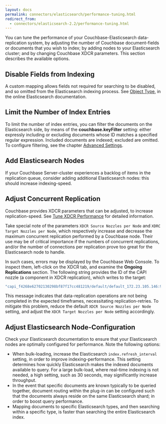 ```yaml
---
layout: docs
permalink: connectors/elasticsearch/performance-tuning.html
redirect_from:
  - connectors/elasticsearch-2.2/performance-tuning.html
---
```


You can tune the performance of your Couchbase-Elasticsearch data-replication system, by adjusting the number of Couchbase document-fields or documents that you wish to index; by adding nodes to your Elasticsearch cluster; and by changing Couchbase XDCR parameters. This section describes the available options.

## Disable Fields from Indexing

A custom mapping allows fields not required for searching to be disabled, and so omitted from the Elasticsearch indexing process. See [Object Type](https://www.elastic.co/guide/en/elasticsearch/reference/1.4/mapping-object-type.html), in the online Elasticsearch documentation.

## Limit the Number of Index Entries

To limit the number of index entries, you can filter the documents on the Elasticsearch side, by means of the **couchbase.keyFilter** setting: either expressly including or excluding documents whose ID matches a specified regular expression. Included documents are indexed; excluded are omitted. To configure filtering, see the chapter [Advanced Settings](connectors/elasticsearch-2.2/advanced-settings.html).

## Add Elasticsearch Nodes

If your Couchbase Server-cluster experiences a backlog of items in the replication queue, consider adding additional Elasticsearch nodes: this should increase indexing-speed.

## Adjust Concurrent Replication

Couchbase provides XDCR parameters that can be adjusted, to increase replication-speed. See [Tune XDCR Performance](xdcr/xdcr-tuning-performance.html) for detailed information.

Take special note of the parameters `XDCR Source Nozzles per Node` and `XDRC Target Nozzles per Node`, which respectively increase and decrease the maximum concurrent replication performed by a Couchbase node. Their use may be of critical importance if the numbers of concurrent replications, and/or the number of connections per replication prove too great for the Elasticsearch node to handle.

In such cases, errors may be displayed by the Couchbase Web Console. To inspect them, left-click on the XDCR tab, and examine the **Ongoing Replications** section. The following string provides the ID of the CAPI nozzle (a component in XDCR replication), which writes to the target:

```bash
"capi_f4268e62702130298bf87f17cc481219/default/default_172.23.105.146:9091_1 - Connection"
```

This message indicates that data-replication operations are not being completed in the expected timeframes, necessitating replication-retries. To mitigate this problem, reduce the default `XDCR Source Nozzles per Node` setting, and adjust the `XDCR Target Nozzles per Node` setting accordingly.

## Adjust Elasticsearch Node-Configuration

Check your Elasticsearch documentation to ensure that your Elasticsearch nodes are optimally configured for performance. Note the following options:

- When bulk-loading, increase the Elasticsearch `index.refresh_interval` setting, in order to improve indexing-performance. This setting determines how quickly Elasticsearch makes the indexed documents available to query. For a large bulk-load, where real-time indexing is not needed, a high setting, such as 30 seconds, may significantly increase throughput.
- In the event that specific documents are known typically to be queried together, document routing within the plug-in can be configured such that the documents always reside on the same Elasticsearch shard; in order to boost query performance.
- Mapping documents to specific Elasticsearch types, and then searching within a specific type, is faster than searching the entire Elasticsearch index.